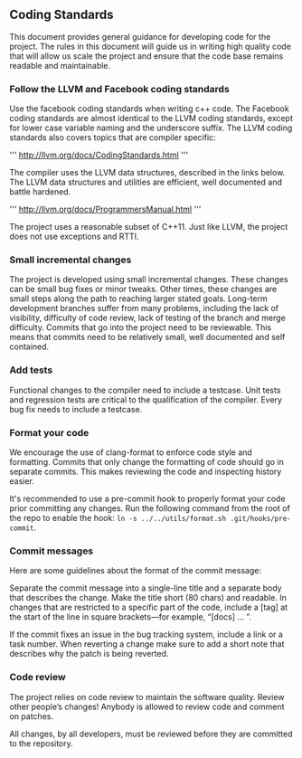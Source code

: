 ## Coding Standards

This document provides general guidance for developing code for the project.
The rules in this document will guide us in writing high quality code that will
allow us scale the project and ensure that the code base remains readable and
maintainable.

### Follow the LLVM and Facebook coding standards

Use the facebook coding standards when writing c++ code. The Facebook coding
standards are almost identical to the LLVM coding standards, except for lower
case variable naming and the underscore suffix. The LLVM coding standards also
covers topics that are compiler specific:

  '''
  http://llvm.org/docs/CodingStandards.html
  '''

The compiler uses the LLVM data structures, described in the links below. The
LLVM data structures and utilities are efficient, well documented and battle
hardened.

  '''
  http://llvm.org/docs/ProgrammersManual.html
  '''

The project uses a reasonable subset of C++11. Just like LLVM, the project does
not use exceptions and RTTI.

### Small incremental changes

The project is developed using small incremental changes. These changes can be
small bug fixes or minor tweaks. Other times, these changes are small steps
along the path to reaching larger stated goals. Long-term development branches
suffer from many problems, including the lack of visibility, difficulty of code
review, lack of testing of the branch and merge difficulty. Commits that go into
the project need to be reviewable. This means that commits need to be relatively
small, well documented and self contained.

### Add tests

Functional changes to the compiler need to include a testcase. Unit tests and
regression tests are critical to the qualification of the compiler. Every bug
fix needs to include a testcase.

### Format your code

We encourage the use of clang-format to enforce code style and formatting.
Commits that only change the formatting of code should go in separate commits.
This makes reviewing the code and inspecting history easier.

It's recommended to use a pre-commit hook to properly format your code prior
committing any changes. Run the following command from the root of the repo
to enable the hook:
`ln -s ../../utils/format.sh .git/hooks/pre-commit`.

### Commit messages

Here are some guidelines about the format of the commit message:

Separate the commit message into a single-line title and a separate body that
describes the change. Make the title short (80 chars) and readable.  In changes
that are restricted to a specific part of the code, include a [tag] at the start
of the line in square brackets—for example, “[docs] ... ”.

If the commit fixes an issue in the bug tracking system, include a link or a
task number. When reverting a change make sure to add a short note that
describes why the patch is being reverted.


### Code review

The project relies on code review to maintain the software quality. Review other
people’s changes! Anybody is allowed to review code and comment on patches.

All changes, by all developers, must be reviewed before they are committed to
the repository.
